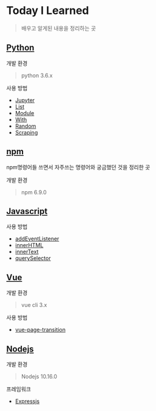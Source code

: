 # Today I Learned

> 배우고 알게된 내용을 정리하는 곳

## [Python](/Python)

개발 환경

> python 3.6.x

사용 방법

- [Jupyter](Python/jupyter.md)
- [List](Python/list.md)
- [Module](Python/Module.md)
- [With](Python/with.md)
- [Random](Python/Random.md)
- [Scraping](Python/Scraping.md)

## [npm](/npm)

npm명령어들 쓰면서 자주쓰는 명령어와 궁금했던 것을 정리한 곳

개발 환경

> npm 6.9.0

## [Javascript](/Javascript)

사용 방법

- [addEventListener](/Javascript/addEventListener.md)
- [innerHTML](/Javascript/innerHTML.md)
- [innerText](/Javascript/innerText.md)
- [querySelector](/Javascript/querySelector.md)

## [Vue](/Vue)

개발 환경

> vue cli 3.x

사용 방법

- [vue-page-transition](/Vue/vue-page-transition.md)

## [Nodejs](/Nodejs)

개발 환경

> Nodejs 10.16.0

프레임워크

- [Expressjs](/Nodejs/Expressjs)